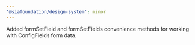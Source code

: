 ```yaml
---
'@siafoundation/design-system': minor
---
```


Added formSetField and formSetFields convenience methods for working with ConfigFields form data.
